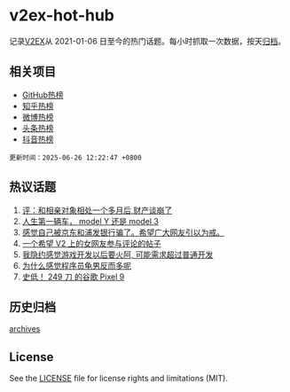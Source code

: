 # v2ex-hot-hub

 记录[V2EX](https://www.v2ex.com/)从 2021-01-06 日至今的热门话题。每小时抓取一次数据，按天[归档](archives)。
 
 ## 相关项目

- [GitHub热榜](https://github.com/lonnyzhang423/github-hot-hub)
- [知乎热榜](https://github.com/lonnyzhang423/zhihu-hot-hub)
- [微博热榜](https://github.com/lonnyzhang423/weibo-hot-hub)
- [头条热榜](https://github.com/lonnyzhang423/toutiao-hot-hub)
- [抖音热榜](https://github.com/lonnyzhang423/douyin-hot-hub)


 `更新时间：2025-06-26 12:22:47 +0800`

## 热议话题

1. [评：和相亲对象相处一个多月后,财产谈崩了](https://www.v2ex.com/t/1140975)
1. [人生第一辆车， model Y 还是 model 3](https://www.v2ex.com/t/1141122)
1. [感觉自己被京东和浦发银行骗了。希望广大网友引以为戒。](https://www.v2ex.com/t/1140906)
1. [一个希望 V2 上的女网友参与评论的帖子](https://www.v2ex.com/t/1141045)
1. [我隐约感觉游戏开发以后要火阿, 可能需求超过普通开发](https://www.v2ex.com/t/1141102)
1. [为什么感觉程序员龟男反而多呢](https://www.v2ex.com/t/1141099)
1. [史低！ 249 刀 的谷歌 Pixel 9](https://www.v2ex.com/t/1140941)

## 历史归档

[archives](archives)

## License

See the [LICENSE](LICENSE) file for license rights and limitations (MIT).
